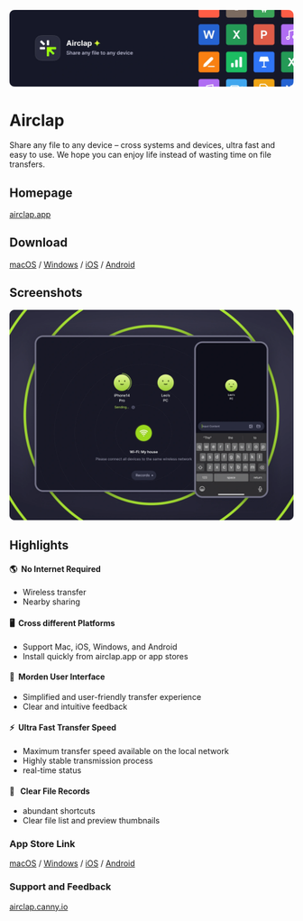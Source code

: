 [![banner](images/banner.webp)](https://www.airclap.app)
# Airclap
Share any file to any device – cross systems and devices, ultra fast and easy to use. We hope you can enjoy life instead of wasting time on file transfers.

## Homepage
[airclap.app](https://www.airclap.app)

## Download
[macOS](https://github.com/Gentleflow/Airclap/releases/latest/download/Airclap-macos.dmg) / [Windows](https://github.com/Gentleflow/Airclap/releases/latest/download/Airclap-windows.exe) / [iOS](https://apps.apple.com/app/%E7%89%87%E8%AF%AD/id6467128147) / [Android](https://github.com/Gentleflow/Airclap/releases/latest/download/Airclap-android.apk)

## Screenshots
![Screenshots](images/display.webp)

## Highlights
#### 🌎 &nbsp;No Internet Required
- Wireless transfer
- Nearby sharing 
#### 🖥️ &nbsp;Cross different Platforms
- Support Mac, iOS, Windows, and Android
- Install quickly from airclap.app or app stores
#### 🔮 &nbsp;Morden User Interface
- Simplified and user-friendly transfer experience
- Clear and intuitive feedback
#### ⚡️ &nbsp;Ultra Fast Transfer Speed
- Maximum transfer speed available on the local network
- Highly stable transmission process
- real-time status
#### 📃 &nbsp; Clear File Records
- abundant shortcuts
- Clear file list and preview thumbnails

### App Store Link
[macOS](https://apps.apple.com/app/%E7%89%87%E8%AF%AD/id6467128147) / [Windows](https://www.microsoft.com/store/productId/9N19C4QDKR6D) / [iOS](https://apps.apple.com/app/%E7%89%87%E8%AF%AD/id6467128147) / [Android](https://play.google.com/store/apps/details?id=tech.gentleflow.airclap.pro)

### Support and Feedback
[airclap.canny.io](https://airclap.canny.io/feedback)